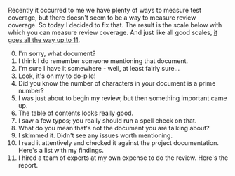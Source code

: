 <html><body><p>Recently it occurred to me we have plenty of ways to measure test coverage, but there doesn't seem to be a way to measure review coverage. So today I decided to fix that. The result is the scale below with which you can measure review coverage. And just like all good scales, <a href="http://www.youtube.com/watch?v=XuzpsO4ErOQ">it goes all the way up to 11</a>.

0) I'm sorry, what document?
1) I think I do remember someone mentioning that document.
2) I'm sure I have it somewhere - well, at least fairly sure...
3) Look, it's on my to do-pile!
4) Did you know the number of characters in your document is a prime number?
5) I was just about to begin my review, but then something important came up.
6) The table of contents looks really good.
7) I saw a few typos; you really should run a spell check on that.
8) What do you mean that's not the document you are talking about?
9) I skimmed it. Didn't see any issues worth mentioning.
10) I read it attentively and checked it against the project documentation. Here's a list with my findings.
11) I hired a team of experts at my own expense to do the review. Here's the report.</p></body></html>